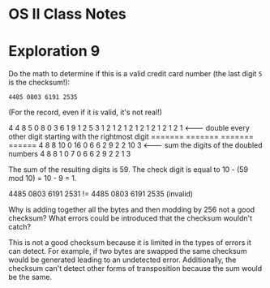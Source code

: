 # OS II Class Notes


# Exploration 9

Do the math to determine if this is a valid credit card number (the last digit ```5``` is the checksum!):

```4485 0803 6191 2535```

(For the record, even if it is valid, it's not real!)

4 4 8 5  0 8 0 3  6 1 9 1  2 5 3 
1 2 1 2  1 2 1 2  1 2 1 2  1 2 1   <--- double every other digit starting with the rightmost digit
=======  =======  =======  ====== 
4 8 8 10 0 16 0 6 6 2 9 2  2 10 3  <--- sum the digits of the doubled numbers
4 8 8 1  0 7  0 6 6 2 9 2  2 1  3

The sum of the resulting digits is 59.
The check digit is equal to 10 - (59 mod 10) = 10 - 9 = 1.

4485 0803 6191 2531 != 4485 0803 6191 2535 (invalid)

Why is adding together all the bytes and then modding by 256 not a good checksum? What errors could be introduced that the checksum wouldn't catch?

This is not a good checksum because it is limited in the types of errors it can detect. For example, if two bytes are swapped the same checksum would be generated leading to an undetected error. Additionally, the checksum can't detect other forms of transposition because the sum would be the same.  
